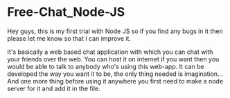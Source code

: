 # Free-Chat_Node-JS

Hey guys, this is my first trial with Node JS so if you find any bugs in it then please let me know so that I can improve it.

It's basically a web based chat application with which you can chat with your friends over the web.
You can host it on internet if you want then you would be able to talk to anybody who's using this web-app.
It can be developed the way you want it to be, the only thing needed is imagination...
And one more thing before using it anywhere you first need to make a node server for it and add it in the file.
